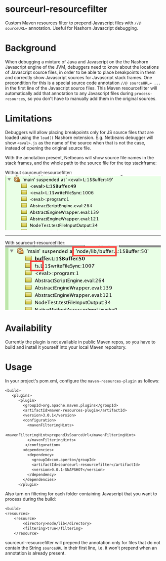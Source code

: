 
# sourceurl-resourcefilter
Custom Maven resources filter to prepend Javascript files with `//@ sourceURL=` annotation. Useful for Nashorn Javascript debugging.

# Background
When debugging a mixture of Java and Javascript on the the Nashorn Javascript engine of the JVM, debuggers need to know about the locations of Javascript source files, in order to be able to place breakpoints in them and correctly show Javascript sources for Javascript stack frames.
One precondition for this is a special source code annotation `//@ sourceURL= ...` in the first line of the Javascript source files.
This Maven resourcefilter will automatically add that annotation to any Javascript files during `process-resources`, so you don't have to manually add them in the original sources.

# Limitations
Debuggers will allow placing breakpoints only for JS source files that are loaded using the `load()` Nashorn extension. E.g. Netbeans debugger will show `<eval>.js` as the name of the source when that is not the case, instead of opening the original source file.

With the annotation present, Netbeans will show source file names in the stack frames, and the whole path to the source file for the top stackframe:

Without sourceurl-resourcefilter:
![](docs/images/netbeans-stackframes-before.png?raw=true "Without sourceurl-resourcefilter")

------------------------------------------------------------

With sourceurl-resourcefilter:
![](docs/images/netbeans-stackframes.png?raw=true "With sourceurl-resourcefilter")


# Availability
Currently the plugin is not available in public Maven repos, so you have to build and install it yourself into your local Maven repository.

# Usage
In your project's pom.xml, configure the `maven-resources-plugin` as follows:

	<build>
	   <plugins>
          <plugin>
            <groupId>org.apache.maven.plugins</groupId>
            <artifactId>maven-resources-plugin</artifactId>
            <version>3.0.1</version>
            <configuration>
              <mavenFilteringHints>
                <mavenFilteringHint>prependJsSourceUrl</mavenFilteringHint>
              </mavenFilteringHints>
             </configuration>
            <dependencies>
              <dependency>
                <groupId>com.aperto</groupId>
                <artifactId>sourceurl-resourcefilter</artifactId>
                <version>0.0.1-SNAPSHOT</version>
              </dependency>
            </dependencies>
          </plugin>

Also turn on filtering for each folder containing Javascript that you want to process during the build:

	<build>
    <resources>
        <resource>
            <directory>node/lib</directory>
            <filtering>true</filtering>
        </resource>

sourceurl-resourcefilter will prepend the annotation only for files that do not contain the String `sourceURL` in their first line, i.e. it won't prepend when an annotation is already present.






